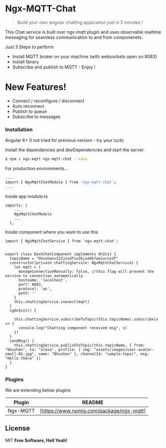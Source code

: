 # Ngx-MQTT-Chat

> Build your own angular chatting application just in 5 minutes !

This Chat service is built over ngx-mqtt plugin and uses observable realtime messaging for seamless communication to and from componenets.

Just 3 Steps to perform
  - Install MQTT broker on your machine (with websockets open on 8083)
  - Install library
  - Subscribe and publish to MQTT - Enjoy !

# New Features!

  - Connect / reconfigure / disconnect
  - Auto reconnect
  - Publish to queue  
  - Subscribe to messages

### Installation

Angular 6+ (I not tried for previous version - try your luck)

Install the dependencies and devDependencies and start the server.

```sh
$ npm i ngx-mqtt ngx-mqtt-chat --save
```

For production environments...

```sh
....
import { NgxMqttChatModule } from 'ngx-mqtt-chat';
....
```
Inside app module.ts
```
imports: [
    ...
    NgxMqttChatModule
    ...
  ],
```
Inside component where you want to use this

```
import { NgxMqttChatService } from 'ngx-mqtt-chat';


export class DashChatComponent implements OnInit {
  topicName = "bhushan=123jnsdfiu3kjsddkfweiurnsdf"
  constructor(private chattingService: NgxMqttChatService) {
    let mqtt = {
      manageConnectionManually: false, //this flag will prevent the service to connection automatically
      hostname: 'localhost',
      port: 8083,
      protocol: 'ws',
      path: ''
    }
    this.chattingService.connect(mqtt)
  }
  ngOnInit() {
    
    this.chattingService.subscribeToTopic(this.topicName).subscribe(x => {
      console.log("Chatting component received msg", x)
    })
  }
  sendMsg() {
    this.chattingService.publishToTopic(this.topicName, { from: "bhushan", to: "alexa", profile: { img: "assets/images/user-avatar-small-01.jpg", name: "Bhushan" }, channelId: "sample-topic", msg: "Hello there" })
  }
}
```



### Plugins

We are extending below plugins

| Plugin | README |
| ------ | ------ |
| Ngx-MQTT | [https://www.npmjs.com/package/ngx-mqtt]


License
----

MIT
**Free Software, Hell Yeah!**
